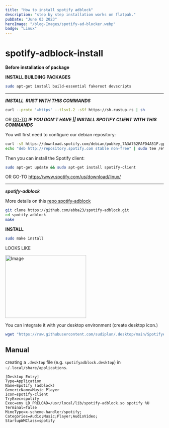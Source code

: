 ```yaml
---
title: "How to install spotify adblock"
description: "step by step installation works on flatpak."
pubDate: "June 03 2023"
heroImage: "/blog-Images/spotify-ad-blocker.webp"
badge: "Linux"
---
```

# spotify-adblock-install

**Before installation of package**

**INSTALL BUILDING PACKAGES**

```bash
sudo apt-get install build-essential fakeroot devscripts
```

* * *

***INSTALL  RUST WITH THIS COMMANDS***

```bash
curl --proto '=https' --tlsv1.2 -sSf https://sh.rustup.rs | sh
```
OR [GO-TO](https://www.rust-lang.org/tools/install)
***IF YOU DON'T HAVE || INSTALL SPOTIFY CLIENT WITH THIS COMMANDS***

You will first need to configure our debian repository:

```bash
curl -sS https://download.spotify.com/debian/pubkey_7A3A762FAFD4A51F.gpg | sudo gpg --dearmor --yes -o /etc/apt/trusted.gpg.d/spotify.gpg
echo "deb http://repository.spotify.com stable non-free" | sudo tee /etc/apt/sources.list.d/spotify.list
```

Then you can install the Spotify client:

```bash
sudo apt-get update && sudo apt-get install spotify-client
```

OR GO-TO
https://www.spotify.com/us/download/linux/

* * *

***spotify-adblock***

More details on this [repo spotify-adblock](https://github.com/abba23/spotify-adblock)

```bash
git clone https://github.com/abba23/spotify-adblock.git
cd spotify-adblock
make
```

**INSTALL**

```bash
sudo make install
```

LOOKS LIKE

<img title="" src="./images/rust.png" alt="Image" width="257" height="200" data-align="inline">

You can integrate it with your desktop environment (create desktop icon.)

```bash
wget "https://raw.githubusercontent.com/sudiplun/.desktop/main/SpotifyAdblock.desktop" -P ~/.local/share/applications 
```

## Manual

creating a `.desktop` file (e.g. `spotifyadblock.desktop`) in `~/.local/share/applications`.

```ba
[Desktop Entry]
Type=Application
Name=Spotify (adblock)
GenericName=Music Player
Icon=spotify-client
TryExec=spotify
Exec=env LD_PRELOAD=/usr/local/lib/spotify-adblock.so spotify %U
Terminal=false
MimeType=x-scheme-handler/spotify;
Categories=Audio;Music;Player;AudioVideo;
StartupWMClass=spotify
```
